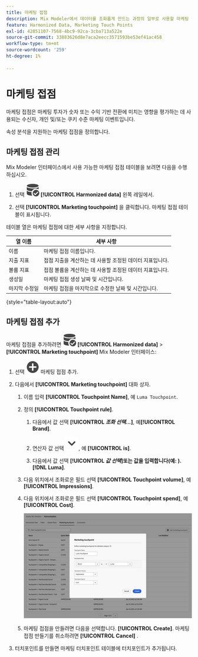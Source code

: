```yaml
---
title: 마케팅 접점
description: Mix Modeler에서 데이터를 조화롭게 만드는 과정의 일부로 사용할 마케팅 접점을 만드는 방법을 알아봅니다.
feature: Harmonized Data, Marketing Touch Points
exl-id: 42851107-7568-4bc9-92ca-3cba713a522e
source-git-commit: 33883626d8e7aca2eecc3571593be53ef41ac458
workflow-type: tm+mt
source-wordcount: '259'
ht-degree: 1%

---
```


# 마케팅 접점

마케팅 접점은 마케팅 투자가 숫자 또는 수익 기반 전환에 미치는 영향을 평가하는 데 사용되는 수신자, 개인 및/또는 쿠키 수준 마케팅 이벤트입니다.

속성 분석을 지원하는 마케팅 접점을 정의합니다.

## 마케팅 접점 관리

Mix Modeler 인터페이스에서 사용 가능한 마케팅 접점 테이블을 보려면 다음을 수행하십시오.

1. 선택 ![데이터 검색](../assets/icons/DataCheck.svg) **[!UICONTROL Harmonized data]** 왼쪽 레일에서.

1. 선택 **[!UICONTROL Marketing touchpoint]** 을 클릭합니다. 마케팅 접점 테이블이 표시됩니다.

테이블 열은 마케팅 접점에 대한 세부 사항을 지정합니다.

| 열 이름 | 세부 사항 |
| --- | ---|
| 이름 | 마케팅 접점 이름입니다. |
| 지출 지표 | 접점 지출을 계산하는 데 사용할 조정된 데이터 지표입니다. |
| 볼륨 지표 | 접점 볼륨을 계산하는 데 사용할 조정된 데이터 지표입니다. |
| 생성일 | 마케팅 접점 생성 날짜 및 시간입니다. |
| 마지막 수정일 | 마케팅 접점을 마지막으로 수정한 날짜 및 시간입니다. |

{style="table-layout:auto"}

## 마케팅 접점 추가

마케팅 접점을 추가하려면 ![데이터 검색](../assets/icons/DataCheck.svg) **[!UICONTROL Harmonized data]** > **[!UICONTROL Marketing touchpoint]** Mix Modeler 인터페이스:

1. 선택 ![추가](../assets/icons/AddCircle.svg) 마케팅 접점 추가.

1. 다음에서 **[!UICONTROL Marketing touchpoint]** 대화 상자.

   1. 이름 입력 **[!UICONTROL Touchpoint Name]**, 예 `Luma Touchpoint`.

   1. 정의 **[!UICONTROL Touchpoint rule]**.

      1. 다음에서 값 선택 **[!UICONTROL *조화 선택...*]**, 예&#x200B;**[!UICONTROL Brand]**.

      1. 연산자 값 선택 ![펼침](../assets/icons/ChevronDown.svg), 예 **[!UICONTROL is]**.

      1. 다음에서 값 선택 **[!UICONTROL *값 선택&#x200B;*]**또는 값을 입력합니다(예: ).**[!DNL Luma]**.

   1. 다음 위치에서 조화로운 필드 선택 **[!UICONTROL Touchpoint volume]**, 예 **[!UICONTROL Impressions]**.

   1. 다음 위치에서 조화로운 필드 선택 **[!UICONTROL Touchpoint spend]**, 예 **[!UICONTROL Cost]**.

      ![마케팅 접점](../assets/create-touchpoint.png)

   1. 마케팅 접점을 만들려면 다음을 선택합니다. **[!UICONTROL Create]**. 마케팅 접점 만들기를 취소하려면 **[!UICONTROL Cancel]** .

1. 터치포인트를 만들면 마케팅 터치포인트 테이블에 터치포인트가 추가됩니다.

